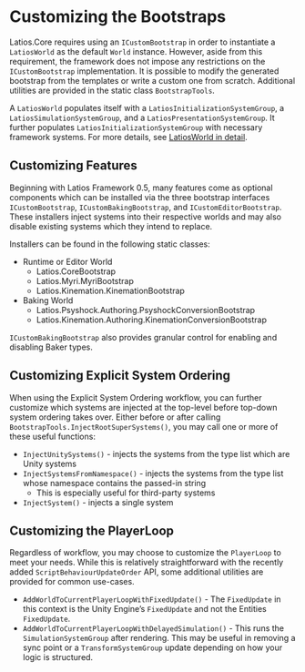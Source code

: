 # Customizing the Bootstraps

Latios.Core requires using an `ICustomBootstrap` in order to instantiate a
`LatiosWorld` as the default `World` instance. However, aside from this
requirement, the framework does not impose any restrictions on the
`ICustomBootstrap` implementation. It is possible to modify the generated
bootstrap from the templates or write a custom one from scratch. Additional
utilities are provided in the static class `BootstrapTools`.

A `LatiosWorld` populates itself with a `LatiosInitializationSystemGroup`, a
`LatiosSimulationSystemGroup`, and a `LatiosPresentationSystemGroup`. It further
populates `LatiosInitializationSystemGroup` with necessary framework systems.
For more details, see [LatiosWorld in detail](LatiosWorld%20in%20Detail.md).

## Customizing Features

Beginning with Latios Framework 0.5, many features come as optional components
which can be installed via the three bootstrap interfaces `ICustomBootstrap`,
`ICustomBakingBootstrap`, and `ICustomEditorBootstrap`. These installers inject
systems into their respective worlds and may also disable existing systems which
they intend to replace.

Installers can be found in the following static classes:

-   Runtime or Editor World
    -   Latios.CoreBootstrap
    -   Latios.Myri.MyriBootstrap
    -   Latios.Kinemation.KinemationBootstrap
-   Baking World
    -   Latios.Psyshock.Authoring.PsyshockConversionBootstrap
    -   Latios.Kinemation.Authoring.KinemationConversionBootstrap

`ICustomBakingBootstrap` also provides granular control for enabling and
disabling Baker types.

## Customizing Explicit System Ordering

When using the Explicit System Ordering workflow, you can further customize
which systems are injected at the top-level before top-down system ordering
takes over. Either before or after calling
`BootstrapTools.InjectRootSuperSystems()`, you may call one or more of these
useful functions:

-   `InjectUnitySystems()` - injects the systems from the type list which are
    Unity systems
-   `InjectSystemsFromNamespace()` - injects the systems from the type list
    whose namespace contains the passed-in string
    -   This is especially useful for third-party systems
-   `InjectSystem()` - injects a single system

## Customizing the PlayerLoop

Regardless of workflow, you may choose to customize the `PlayerLoop` to meet
your needs. While this is relatively straightforward with the recently added
`ScriptBehaviourUpdateOrder` API, some additional utilities are provided for
common use-cases.

-   `AddWorldToCurrentPlayerLoopWithFixedUpdate()` - The `FixedUpdate` in this
    context is the Unity Engine’s `FixedUpdate` and not the Entities
    `FixedUpdate`.
-   `AddWorldToCurrentPlayerLoopWithDelayedSimulation()` - This runs the
    `SimulationSystemGroup` after rendering. This may be useful in removing a
    sync point or a `TransformSystemGroup` update depending on how your logic is
    structured.

